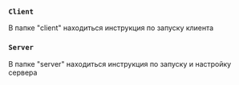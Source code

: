 
### `Client`
В папке "client" находиться инструкция по запуску клиента

### `Server`

В папке "server" находиться инструкция по запуску и настройку сервера